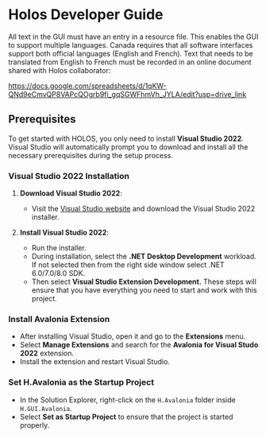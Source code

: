 # Holos Developer Guide

All text in the GUI must have an entry in a resource file. This enables the GUI to support multiple languages. Canada requires that all software interfaces support both official languages (English and French). Text that needs to be translated from English to French must be recorded in an online document shared with Holos collaborator:

https://docs.google.com/spreadsheets/d/1qKW-QNd9eCmvQP8VAPcQOgrb9fi_gqSGWFhmVh_JYLA/edit?usp=drive_link

## Prerequisites

To get started with HOLOS, you only need to install **Visual Studio 2022**. Visual Studio will automatically prompt you to download and install all the necessary prerequisites during the setup process.

### Visual Studio 2022 Installation

1. **Download Visual Studio 2022**:

   - Visit the [Visual Studio website](https://visualstudio.microsoft.com/downloads/) and download the Visual Studio 2022 installer.

2. **Install Visual Studio 2022**:

   - Run the installer.
   - During installation, select the **.NET Desktop Development** workload. If not selected then from the right side window select .NET 6.0/7.0/8.0 SDK. 
   - Then select **Visual Studio Extension Development.**
 These steps will ensure that you have everything you need to start and work with this project.

 ### Install Avalonia Extension

- After installing Visual Studio, open it and go to the **Extensions** menu.
- Select **Manage Extensions** and search for the **Avalonia for Visual Studo 2022** extension.
- Install the extension and restart Visual Studio.

### Set H.Avalonia as the Startup Project

- In the Solution Explorer, right-click on the `H.Avalonia` folder inside `H.GUI.Avalonia`.
- Select **Set as Startup Project** to ensure that the project is started properly.